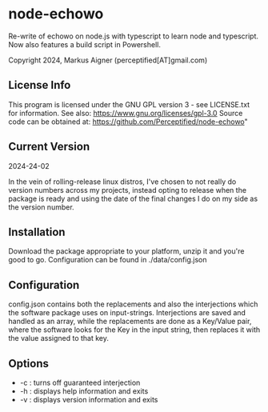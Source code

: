 # node-echowo
Re-write of echowo on node.js with typescript to learn node and typescript. Now also features a build script in Powershell.

Copyright 2024, Markus Aigner (perceptified[AT]gmail.com)

## License Info
This program is licensed under the GNU GPL version 3 - see LICENSE.txt for information. See also: https://www.gnu.org/licenses/gpl-3.0
Source code can be obtained at: https://github.com/Perceptified/node-echowo"

## Current Version

2024-24-02

In the vein of rolling-release linux distros, I've chosen to not really do version numbers across my projects, instead opting to release when the package is ready
and using the date of the final changes I do on my side as the version number.

## Installation

Download the package appropriate to your platform, unzip it and you're good to go. Configuration can be found in ./data/config.json

## Configuration

config.json contains both the replacements and also the interjections which the software package uses on input-strings. Interjections are
saved and handled as an array, while the replacements are done as a Key/Value pair, where the software looks for the Key in the input string,
then replaces it with the value assigned to that key.

## Options
- -c : turns off guaranteed interjection
- -h : displays help information and exits
- -v : displays version information and exits

